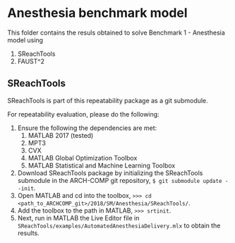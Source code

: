 # Anesthesia benchmark model

This folder contains the resuls obtained to solve Benchmark 1 - Anesthesia model using 

1. SReachTools
2. FAUST^2

## SReachTools

SReachTools is part of this repeatability package as a git submodule.

For repeatability evaluation, please do the following:
1. Ensure the following the dependencies are met:
   1. MATLAB 2017 (tested)
   1. MPT3
   1. CVX
   1. MATLAB Global Optimization Toolbox
   1. MATLAB Statistical and Machine Learning Toolbox
2. Download SReachTools package by initializing the SReachTools submodule in the ARCH-COMP git repository, ```$ git submodule update --init```.
3. Open MATLAB and cd into the toolbox, ```>>> cd
<path_to_ARCHCOMP_git>/2018/SM/Anesthesia/SReachTools/```.
4. Add the toolbox to the path in MATLAB, ```>>> srtinit```.
5. Next, run in MATLAB the Live Editor file in ```SReachTools/examples/AutomatedAnesthesiaDelivery.mlx``` to obtain the
results.
